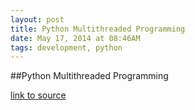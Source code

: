 ```yaml
---
layout: post
title: Python Multithreaded Programming
date: May 17, 2014 at 08:46AM
tags: development, python
---
```

##Python Multithreaded Programming

[link to source](http://ift.tt/1eyN8Lr) 
